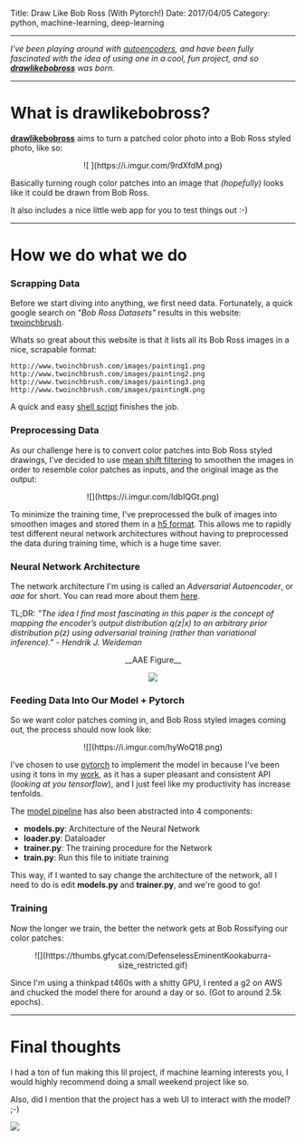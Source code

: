 Title: Draw Like Bob Ross (With Pytorch!)
Date: 2017/04/05
Category: python, machine-learning, deep-learning

---

*I've been playing around with [autoencoders](http://ufldl.stanford.edu/tutorial/unsupervised/Autoencoders/), and have been fully fascinated with the idea of using one in a cool, fun project, and so [__drawlikebobross__](github.com/kendricktan/drawlikebobross) was born.*

---

# What is drawlikebobross?

[__drawlikebobross__](https://github.com/kendricktan/drawlikebobross) aims to turn a patched color photo into a Bob Ross styled photo, like so:

<center> ![ ](https://i.imgur.com/9rdXfdM.png) </center>

Basically turning rough color patches into an image that _(hopefully)_ looks like it could be drawn from Bob Ross. 

It also includes a nice little web app for you to test things out :-)

---

# How we do what we do

### Scrapping Data

Before we start diving into anything, we first need data. Fortunately, a quick google search on *"Bob Ross Datasets"* results in this website: [twoinchbrush](http://www.twoinchbrush.com/).

Whats so great about this website is that it lists all its Bob Ross images in a nice, scrapable format:

	http://www.twoinchbrush.com/images/painting1.png
	http://www.twoinchbrush.com/images/painting2.png
	http://www.twoinchbrush.com/images/painting3.png
	http://www.twoinchbrush.com/images/paintingN.png
	
A quick and easy [shell script](https://github.com/kendricktan/drawlikebobross/blob/master/scrapper.sh) finishes the job.

### Preprocessing Data

As our challenge here is to convert color patches into Bob Ross styled drawings, I've decided to use [mean shift filtering](https://spin.atomicobject.com/2015/05/26/mean-shift-clustering/) to smoothen the images in order to resemble color patches as inputs, and the original image as the output:

<center>![](https://i.imgur.com/IdbIQGt.png)</center>

To minimize the training time, I've preprocessed the bulk of images into smoothen images and stored them in a [h5 format](http://www.h5py.org/). This allows me to rapidly test different neural network architectures without having to preprocessed the data during training time, which is a huge time saver.

### Neural Network Architecture

The network architecture I'm using is called an _Adversarial Autoencoder_, or _aae_ for short. You can read more about them [here](http://hjweide.github.io/adversarial-autoencoders).

TL;DR: _"The idea I find most fascinating in this paper is the concept of mapping the encoder’s output distribution q(z|x) to an arbitrary prior distribution p(z) using adversarial training (rather than variational inference)." - Hendrik J. Weideman_

<center>__AAE Figure__

![](http://www.inference.vc/content/images/2016/01/Screen-Shot-2016-01-08-at-14-48-25.png)
</center>

### Feeding Data Into Our Model + Pytorch

So we want color patches coming in, and Bob Ross styled images coming out, the process should now look like:

<center>![](https://i.imgur.com/hyWoQ18.png)</center>

I've chosen to use [pytorch](https://pytorch.org) to implement the model in because I've been using it tons in my [work](https://popgun.ai), as it has a super pleasant and consistent API (_looking at you tensorflow_), and I just feel like my productivity has increase tenfolds.

The [model pipeline](https://github.com/kendricktan/drawlikebobross/tree/master/aae) has also been abstracted into 4 components:

* __models.py__: Architecture of the Neural Network
* __loader.py__: Dataloader 
* __trainer.py__: The training procedure for the Network
* __train.py__: Run this file to initiate training

This way, if I wanted to say change the architecture of the network, all I need to do is edit __models.py__ and __trainer.py__, and we're good to go!

### Training

Now the longer we train, the better the network gets at Bob Rossifying our color patches:

<center>![](https://thumbs.gfycat.com/DefenselessEminentKookaburra-size_restricted.gif)</center>

Since I'm using a thinkpad t460s with a shitty GPU, I rented a g2 on AWS and chucked the model there for around a day or so. (Got to around 2.5k epochs).

---

# Final thoughts

I had a ton of fun making this lil project, if machine learning interests you, I would highly recommend doing a small weekend project like so.

Also, did I mention that the project has a web UI to interact with the model? ;-)

![](https://i.imgur.com/FWTPNJY.png)
